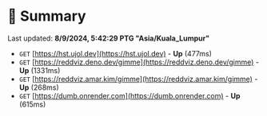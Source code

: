# 📖 Summary
Last updated: **8/9/2024, 5:42:29 PTG "Asia/Kuala_Lumpur"**

- `GET` [https://hst.ujol.dev](https://hst.ujol.dev) - **Up** (477ms)
- `GET` [https://reddviz.deno.dev/gimme](https://reddviz.deno.dev/gimme) - **Up** (1331ms)
- `GET` [https://reddviz.amar.kim/gimme](https://reddviz.amar.kim/gimme) - **Up** (268ms)
- `GET` [https://dumb.onrender.com](https://dumb.onrender.com) - **Up** (615ms)
